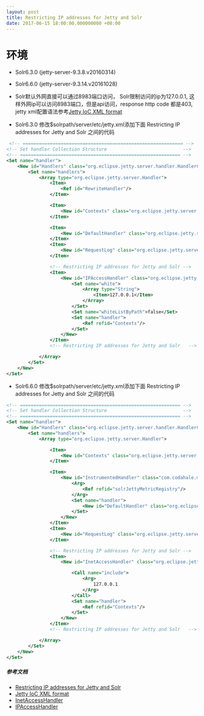 ```yaml
---
layout: post
title: Restricting IP addresses for Jetty and Solr
date: 2017-06-15 18:00:00.000000000 +08:00
---
```


# 环境
* Solr6.3.0 (jetty-server-9.3.8.v20160314)
* Solr6.6.0 (jetty-server-9.3.14.v20161028)

* Solr默认外网直接可以通过8983端口访问， Solr限制访问的ip为127.0.0.1, 这样外网ip可以访问8983端口，但是api访问，response http code 都是403, jetty xml配置语法参考[Jetty IoC XML format](http://www.eclipse.org/jetty/documentation/9.4.x/quick-start-configure.html)
* Solr6.3.0 修改$solrpath/server/etc/jetty.xml添加下面 Restricting IP addresses for Jetty and Solr 之间的代码

``` xml
 <!-- =========================================================== -->
<!-- Set handler Collection Structure                            -->
<!-- =========================================================== -->
<Set name="handler">
    <New id="Handlers" class="org.eclipse.jetty.server.handler.HandlerCollection">
        <Set name="handlers">
            <Array type="org.eclipse.jetty.server.Handler">
                <Item>
                    <Ref id="RewriteHandler"/>
                </Item>

                <Item>
                    <New id="Contexts" class="org.eclipse.jetty.server.handler.ContextHandlerCollection"/>
                </Item>

                <Item>
                    <New id="DefaultHandler" class="org.eclipse.jetty.server.handler.DefaultHandler"/>
                </Item>
                <Item>
                    <New id="RequestLog" class="org.eclipse.jetty.server.handler.RequestLogHandler"/>
                </Item>

                <!-- Restricting IP addresses for Jetty and Solr -->
                <Item>
                    <New id="IPAccessHandler" class="org.eclipse.jetty.server.handler.IPAccessHandler">
                        <Set name="white">
                            <Array type="String">
                                <Item>127.0.0.1</Item>
                            </Array>
                        </Set>
                        <Set name="whiteListByPath">false</Set>
                        <Set name="handler">
                            <Ref refid="Contexts"/>
                        </Set>
                    </New>
                </Item>
                <!-- Restricting IP addresses for Jetty and Solr   -->

            </Array>
        </Set>
    </New>
</Set>

```


* Solr6.6.0 修改$solrpath/server/etc/jetty.xml添加下面 Restricting IP addresses for Jetty and Solr 之间的代码
```xml
<!-- =========================================================== -->
<!-- Set handler Collection Structure                            -->
<!-- =========================================================== -->
<Set name="handler">
    <New id="Handlers" class="org.eclipse.jetty.server.handler.HandlerCollection">
        <Set name="handlers">
            <Array type="org.eclipse.jetty.server.Handler">

                <Item>
                    <New id="Contexts" class="org.eclipse.jetty.server.handler.ContextHandlerCollection"/>
                </Item>

                <Item>
                    <New id="InstrumentedHandler" class="com.codahale.metrics.jetty9.InstrumentedHandler">
                        <Arg>
                            <Ref refid="solrJettyMetricRegistry"/>
                        </Arg>
                        <Set name="handler">
                            <New id="DefaultHandler" class="org.eclipse.jetty.server.handler.DefaultHandler"/>
                        </Set>
                    </New>
                </Item>
                <Item>
                    <New id="RequestLog" class="org.eclipse.jetty.server.handler.RequestLogHandler"/>
                </Item>

                <!-- Restricting IP addresses for Jetty and Solr -->
                <Item>
                    <New id="InetAccessHandler" class="org.eclipse.jetty.server.handler.InetAccessHandler">

                        <Call name="include">
                            <Arg>
                                127.0.0.1
                            </Arg>
                        </Call>
                        <Set name="handler">
                            <Ref refid="Contexts"/>
                        </Set>
                    </New>
                </Item>
                <!-- Restricting IP addresses for Jetty and Solr   -->

            </Array>
        </Set>
    </New>
</Set>

```
##### 参考文档
* [Restricting IP addresses for Jetty and Solr](https://stackoverflow.com/questions/8924102/restricting-ip-addresses-for-jetty-and-solr/16615064#16615064)
* [Jetty IoC XML format](http://www.eclipse.org/jetty/documentation/9.4.x/quick-start-configure.html)
* [InetAccessHandler](http://www.eclipse.org/jetty/javadoc/9.3.18.v20170406/index.html?org/eclipse/jetty/server/handler/InetAccessHandler.html)
* [IPAccessHandler](http://www.eclipse.org/jetty/javadoc/9.3.18.v20170406/index.html?org/eclipse/jetty/server/handler/IPAccessHandler.html)